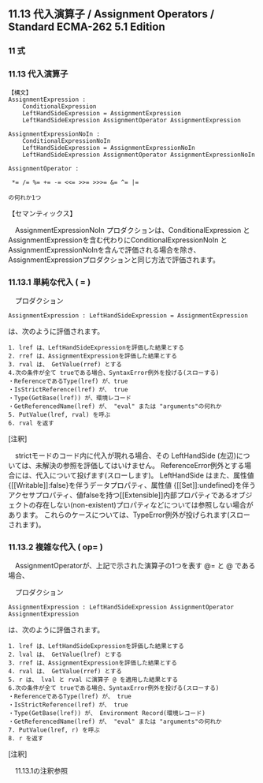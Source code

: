 11.13 代入演算子 / Assignment Operators / Standard ECMA-262 5.1 Edition
-----------------------------------------------------------------------

### 11 式

### 11.13 代入演算子

    【構文】
    AssignmentExpression :
        ConditionalExpression
        LeftHandSideExpression = AssignmentExpression
        LeftHandSideExpression AssignmentOperator AssignmentExpression

    AssignmentExpressionNoIn :
        ConditionalExpressionNoIn
        LeftHandSideExpression = AssignmentExpressionNoIn
        LeftHandSideExpression AssignmentOperator AssignmentExpressionNoIn

    AssignmentOperator :

     *= /= %= += -= <<= >>= >>>= &= ^= |=

    の何れか1つ

【セマンティックス】

　AssignmentExpressionNoIn プロダクションは、ConditionalExpression と AssignmentExpressionを含む代わりにConditionalExpressionNoIn と AssignmentExpressionNoInを含んで評価される場合を除き、AssignmentExpressionプロダクションと同じ方法で評価されます。

### 11.13.1 単純な代入 ( = )

　プロダクション

    AssignmentExpression : LeftHandSideExpression = AssignmentExpression

は、次のように評価されます。

    1. lref は、LeftHandSideExpressionを評価した結果とする
    2. rref は、AssignmentExpressionを評価した結果とする
    3. rval は、 GetValue(rref) とする
    4.次の条件が全て trueである場合、SyntaxError例外を投げる(スローする)
    ・ReferenceであるType(lref) が、true
    ・IsStrictReference(lref) が、 true
    ・Type(GetBase(lref)) が、環境レコード
    ・GetReferencedName(lref) が、 "eval" または "arguments"の何れか
    5. PutValue(lref, rval) を呼ぶ
    6. rval を返す

[注釈]

　strictモードのコード内に代入が現れる場合、その LeftHandSide (左辺)については、未解決の参照を評価してはいけません。 ReferenceError例外とする場合には、代入について投げます(スローします)。 LeftHandSide はまた、属性値 {[[Writable]]:false}を伴うデータプロパティ、属性値 {[[Set]]:undefined}を伴うアクセサプロパティ、値falseを持つ[[Extensible]]内部プロパティであるオブジェクトの存在しない(non-existent)プロパティなどについては参照しない場合があります。 これらのケースについては、TypeError例外が投げられます(スローされます)。

### 11.13.2 複雑な代入 ( op= )

　AssignmentOperatorが、上記で示された演算子の1つを表す @= と @ である場合、

　プロダクション

    AssignmentExpression : LeftHandSideExpression AssignmentOperator AssignmentExpression

は、次のように評価されます。

    1. lref は、LeftHandSideExpressionを評価した結果とする
    2. lval は、 GetValue(lref) とする
    3. rref は、AssignmentExpressionを評価した結果とする
    4. rval は、 GetValue(rref) とする
    5. r は、 lval と rval に演算子 @ を適用した結果とする
    6.次の条件が全て trueである場合、SyntaxError例外を投げる(スローする)
    ・ReferenceであるType(lref) が、 true
    ・IsStrictReference(lref) が、 true
    ・Type(GetBase(lref)) が、 Environment Record(環境レコード)
    ・GetReferencedName(lref) が、 "eval" または "arguments"の何れか
    7. PutValue(lref, r) を呼ぶ
    8. r を返す

[注釈]

　11.13.1の注釈参照
